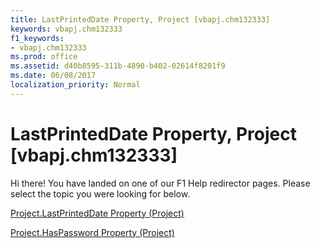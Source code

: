 ```yaml
---
title: LastPrintedDate Property, Project [vbapj.chm132333]
keywords: vbapj.chm132333
f1_keywords:
- vbapj.chm132333
ms.prod: office
ms.assetid: d40b8595-311b-4890-b402-02614f8201f9
ms.date: 06/08/2017
localization_priority: Normal
---
```



# LastPrintedDate Property, Project [vbapj.chm132333]

Hi there! You have landed on one of our F1 Help redirector pages. Please select the topic you were looking for below.

[Project.LastPrintedDate Property (Project)](http://msdn.microsoft.com/library/69bffd89-5a91-ffa3-8127-bf184d5afa4d%28Office.15%29.aspx)

[Project.HasPassword Property (Project)](http://msdn.microsoft.com/library/2c00e008-94d9-5d0a-d3b9-dcb57af04a19%28Office.15%29.aspx)


